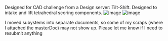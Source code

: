 Designed for CAD challenge from a Design server: Tilt-Shift. Designed to intake and lift tetrahedral scoring components.
![image](https://github.com/user-attachments/assets/9fda8399-fd93-4e8c-9da9-18e76e19d37a)
![image](https://github.com/user-attachments/assets/eaabf174-bc6b-4f26-87d7-a09900aa8017)


I moved subystems into separate documents, so some of my scraps (where I attached the masterDoc) may not show up. Please let me know if I need to resubmit anything
